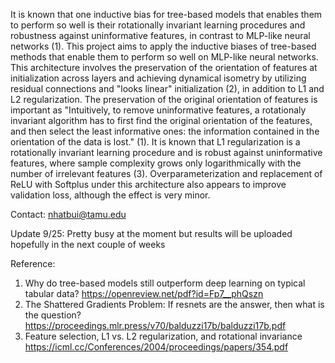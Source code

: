 It is known that one inductive bias for tree-based models that enables them to perform so well is their rotationally invariant learning procedures and robustness against uninformative features, in contrast to MLP-like neural networks (1). This project aims to apply the inductive biases of tree-based methods that enable them to perform so well on MLP-like neural networks. This architecture involves the preservation of the orientation of features at initialization across layers and achieving dynamical isometry by utilizing residual connections and "looks linear" initialization (2), in addition to L1 and L2 regularization. The preservation of the original orientation of features is important as "Intuitively, to remove uninformative features, a rotationaly invariant algorithm has to first find the original orientation of the features, and then select the least informative ones: the information contained in the orientation of the data is lost." (1). It is known that L1 regularization is a rotationally invariant learning procedure and is robust against uninformative features, where sample complexity grows only logarithmically with the number of irrelevant features (3). Overparameterization and replacement of ReLU with Softplus under this architecture also appears to improve validation loss, although the effect is very minor.

Contact: nhatbui@tamu.edu

Update 9/25: Pretty busy at the moment but results will be uploaded hopefully in the next couple of weeks

Reference: 
1) Why do tree-based models still outperform deep learning on typical tabular data? https://openreview.net/pdf?id=Fp7__phQszn
2) The Shattered Gradients Problem: If resnets are the answer, then what is the question? https://proceedings.mlr.press/v70/balduzzi17b/balduzzi17b.pdf
3) Feature selection, L1 vs. L2 regularization, and rotational invariance https://icml.cc/Conferences/2004/proceedings/papers/354.pdf
